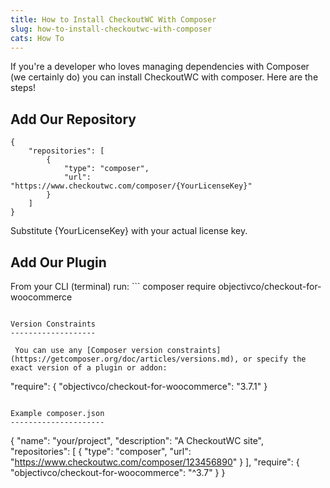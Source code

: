 ```yaml
---
title: How to Install CheckoutWC With Composer
slug: how-to-install-checkoutwc-with-composer
cats: How To
---
```


 If you're a developer who loves managing dependencies with Composer (we certainly do) you can install CheckoutWC with composer. Here are the steps!

Add Our Repository
------------------

```
{
	"repositories": [
		{
			"type": "composer",
			"url": "https://www.checkoutwc.com/composer/{YourLicenseKey}"
		}
	]
}
```

 Substitute {YourLicenseKey} with your actual license key.

Add Our Plugin
--------------

 From your CLI (terminal) run: ```
composer require objectivco/checkout-for-woocommerce
```

Version Constraints
-------------------

 You can use any [Composer version constraints](https://getcomposer.org/doc/articles/versions.md), or specify the exact version of a plugin or addon:

```
"require": {
    "objectivco/checkout-for-woocommerce": "3.7.1"
}
```

Example composer.json
---------------------

```
{
    "name": "your/project",
    "description": "A CheckoutWC site",
    "repositories": [
       {
		"type": "composer",
		"url": "https://www.checkoutwc.com/composer/123456890"
	}
    ],
    "require": {
        "objectivco/checkout-for-woocommerce": "^3.7"
    }
}
```